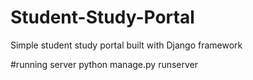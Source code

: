 # Student-Study-Portal
Simple student study portal built with Django framework

#running server
python manage.py runserver

